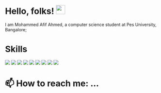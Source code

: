 
# Hello, folks! <img src="https://raw.githubusercontent.com/MartinHeinz/MartinHeinz/master/wave.gif" width="30px">
I am Mohammed Afif Ahmed, a computer science student at Pes University, Bangalore;

# Skills
![](https://img.shields.io/badge/Javascript-informational?style=for-the-badge&logo=javascript&logoColor=black&color=F7DF1E)
![](https://img.shields.io/badge/CProgramming-informational?style=for-the-badge&logo=c&logoColor=black&color=A8B9CC)
![](https://img.shields.io/badge/Python-informational?style=for-the-badge&logo=python&logoColor=white&color=3776AB)
![](https://img.shields.io/badge/Java-informational?style=for-the-badge&logo=java&logoColor=white&color=007396)
![](https://img.shields.io/badge/NodeJs-informational?style=for-the-badge&logo=node.js&logoColor=white&color=339933)
![](https://img.shields.io/badge/ReactJs-informational?style=for-the-badge&logo=react&logoColor=white&color=blue)
![](https://img.shields.io/badge/Html-informational?style=for-the-badge&logo=html5&logoColor=white&color=E34F26)
![](https://img.shields.io/badge/Django-informational?style=for-the-badge&logo=django&logoColor=white&color=092E20)
![](https://img.shields.io/badge/Php-informational?style=for-the-badge&logo=php&logoColor=white&color=A8B9CC)




# 📫 How to reach me: ...





<!--
[![Header](https://raw.githubusercontent.com/MartinHeinz/<OWNER>/<OWNER>/readme_header.png "Header")](https://some-url.dev/)

**afif1400/afif1400** is a ✨ _special_ ✨ repository because its `README.md` (this file) appears on your GitHub profile.

Here are some ideas to get you started:

- 🔭 I’m currently working on ...
- 🌱 I’m currently learning ...
- 👯 I’m looking to collaborate on ...
- 🤔 I’m looking for help with ...
- 💬 Ask me about ...
- 📫 How to reach me: ...
- 😄 Pronouns: ...
- ⚡ Fun fact: ...
-->
